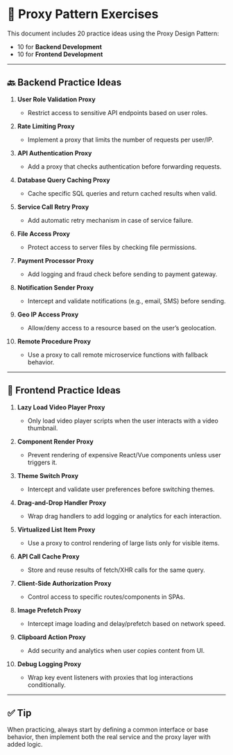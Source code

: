 # 🧪 Proxy Pattern Exercises

This document includes 20 practice ideas using the Proxy Design Pattern:  
- 10 for **Backend Development**
- 10 for **Frontend Development**

---

## 🔙 Backend Practice Ideas

1. **User Role Validation Proxy**
   - Restrict access to sensitive API endpoints based on user roles.

2. **Rate Limiting Proxy**
   - Implement a proxy that limits the number of requests per user/IP.

3. **API Authentication Proxy**
   - Add a proxy that checks authentication before forwarding requests.

4. **Database Query Caching Proxy**
   - Cache specific SQL queries and return cached results when valid.

5. **Service Call Retry Proxy**
   - Add automatic retry mechanism in case of service failure.

6. **File Access Proxy**
   - Protect access to server files by checking file permissions.

7. **Payment Processor Proxy**
   - Add logging and fraud check before sending to payment gateway.

8. **Notification Sender Proxy**
   - Intercept and validate notifications (e.g., email, SMS) before sending.

9. **Geo IP Access Proxy**
   - Allow/deny access to a resource based on the user’s geolocation.

10. **Remote Procedure Proxy**
    - Use a proxy to call remote microservice functions with fallback behavior.

---

## 🎨 Frontend Practice Ideas

1. **Lazy Load Video Player Proxy**
   - Only load video player scripts when the user interacts with a video thumbnail.

2. **Component Render Proxy**
   - Prevent rendering of expensive React/Vue components unless user triggers it.

3. **Theme Switch Proxy**
   - Intercept and validate user preferences before switching themes.

4. **Drag-and-Drop Handler Proxy**
   - Wrap drag handlers to add logging or analytics for each interaction.

5. **Virtualized List Item Proxy**
   - Use a proxy to control rendering of large lists only for visible items.

6. **API Call Cache Proxy**
   - Store and reuse results of fetch/XHR calls for the same query.

7. **Client-Side Authorization Proxy**
   - Control access to specific routes/components in SPAs.

8. **Image Prefetch Proxy**
   - Intercept image loading and delay/prefetch based on network speed.

9. **Clipboard Action Proxy**
   - Add security and analytics when user copies content from UI.

10. **Debug Logging Proxy**
    - Wrap key event listeners with proxies that log interactions conditionally.

---

## ✅ Tip

When practicing, always start by defining a common interface or base behavior, then implement both the real service and the proxy layer with added logic.